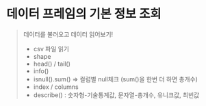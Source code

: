 # 데이터 프레임의 기본 정보 조회
> 데이터를 불러오고 데이터 읽어보기!
> - csv 파일 읽기
> - shape
> - head() / tail()
> - info()
> - isnull().sum() => 컬럼별 null체크 (sum()을 한번 더 하면 총개수)
> - index / columns
> - describe() : 숫자형-기술통계값, 문자열-총개수, 유니크값, 최빈값
